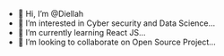 - 👋 Hi, I’m @Diellah
- 👀 I’m interested in Cyber security  and Data Science...
- 🌱 I’m currently learning React JS...
- 💞️ I’m looking to collaborate on Open Source Project...


<!---
Diellah/Diellah is a ✨ special ✨ repository because its `README.md` (this file) appears on your GitHub profile.
You can click the Preview link to take a look at your changes.
--->
